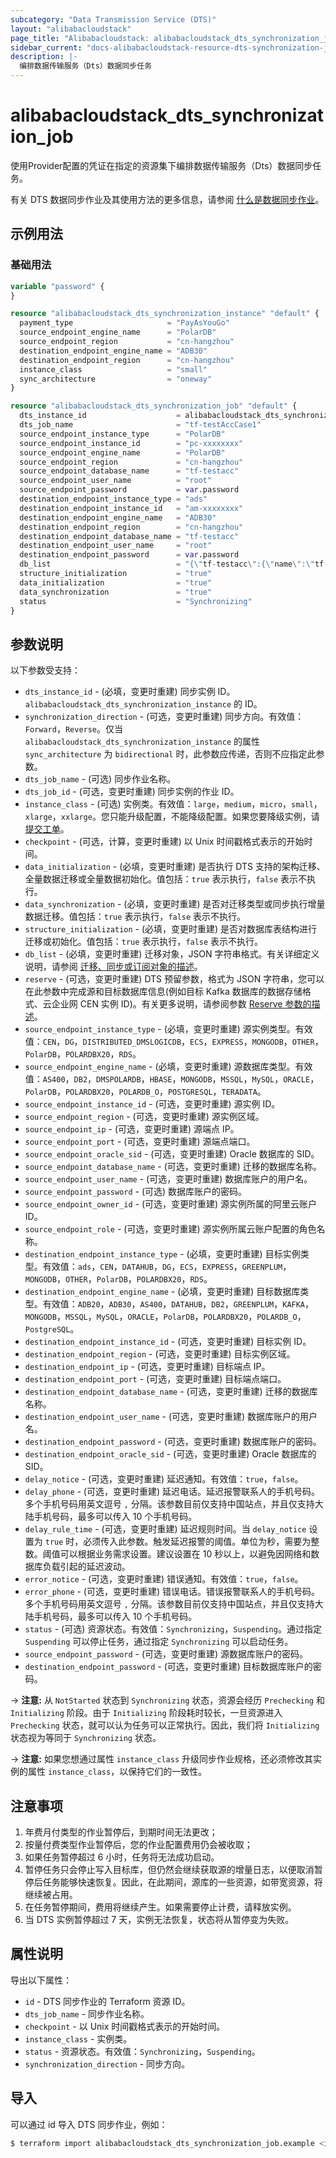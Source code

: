 ```yaml
---
subcategory: "Data Transmission Service (DTS)"
layout: "alibabacloudstack"
page_title: "Alibabacloudstack: alibabacloudstack_dts_synchronization_job"
sidebar_current: "docs-alibabacloudstack-resource-dts-synchronization-job"
description: |-
  编排数据传输服务（Dts）数据同步任务
---
```


# alibabacloudstack_dts_synchronization_job

使用Provider配置的凭证在指定的资源集下编排数据传输服务（Dts）数据同步任务。

有关 DTS 数据同步作业及其使用方法的更多信息，请参阅 [什么是数据同步作业](https://www.alibabacloud.com/product/data-transmission-service)。


## 示例用法

### 基础用法

```terraform
variable "password" {
}

resource "alibabacloudstack_dts_synchronization_instance" "default" {
  payment_type                     = "PayAsYouGo"
  source_endpoint_engine_name      = "PolarDB"
  source_endpoint_region           = "cn-hangzhou"
  destination_endpoint_engine_name = "ADB30"
  destination_endpoint_region      = "cn-hangzhou"
  instance_class                   = "small"
  sync_architecture                = "oneway"
}

resource "alibabacloudstack_dts_synchronization_job" "default" {
  dts_instance_id                    = alibabacloudstack_dts_synchronization_instance.default.id
  dts_job_name                       = "tf-testAccCase1"
  source_endpoint_instance_type      = "PolarDB"
  source_endpoint_instance_id        = "pc-xxxxxxxx"
  source_endpoint_engine_name        = "PolarDB"
  source_endpoint_region             = "cn-hangzhou"
  source_endpoint_database_name      = "tf-testacc"
  source_endpoint_user_name          = "root"
  source_endpoint_password           = var.password
  destination_endpoint_instance_type = "ads"
  destination_endpoint_instance_id   = "am-xxxxxxxx"
  destination_endpoint_engine_name   = "ADB30"
  destination_endpoint_region        = "cn-hangzhou"
  destination_endpoint_database_name = "tf-testacc"
  destination_endpoint_user_name     = "root"
  destination_endpoint_password      = var.password
  db_list                            = "{\"tf-testacc\":{\"name\":\"tf-test\",\"all\":true,\"state\":\"normal\"}}"
  structure_initialization           = "true"
  data_initialization                = "true"
  data_synchronization               = "true"
  status                             = "Synchronizing"
}
```

## 参数说明

以下参数受支持：

* `dts_instance_id` - (必填，变更时重建) 同步实例 ID。`alibabacloudstack_dts_synchronization_instance` 的 ID。
* `synchronization_direction` - (可选，变更时重建) 同步方向。有效值：`Forward`，`Reverse`。仅当 `alibabacloudstack_dts_synchronization_instance` 的属性 `sync_architecture` 为 `bidirectional` 时，此参数应传递，否则不应指定此参数。
* `dts_job_name` - (可选) 同步作业名称。
* `dts_job_id` - (可选，变更时重建) 同步实例的作业 ID。
* `instance_class` - (可选) 实例类。有效值：`large`，`medium`，`micro`，`small`，`xlarge`，`xxlarge`。您只能升级配置，不能降级配置。如果您要降级实例，请[提交工单](https://selfservice.console.aliyun.com/ticket/category/dts/today)。
* `checkpoint` - (可选，计算，变更时重建) 以 Unix 时间戳格式表示的开始时间。
* `data_initialization` - (必填，变更时重建) 是否执行 DTS 支持的架构迁移、全量数据迁移或全量数据初始化。值包括：`true` 表示执行，`false` 表示不执行。
* `data_synchronization` - (必填，变更时重建) 是否对迁移类型或同步执行增量数据迁移。值包括：`true` 表示执行，`false` 表示不执行。
* `structure_initialization` - (必填，变更时重建) 是否对数据库表结构进行迁移或初始化。值包括：`true` 表示执行，`false` 表示不执行。
* `db_list` - (必填，变更时重建) 迁移对象，JSON 字符串格式。有关详细定义说明，请参阅 [迁移、同步或订阅对象的描述](https://help.aliyun.com/document_detail/209545.html)。
* `reserve` - (可选，变更时重建) DTS 预留参数，格式为 JSON 字符串，您可以在此参数中完成源和目标数据库信息(例如目标 Kafka 数据库的数据存储格式、云企业网 CEN 实例 ID)。有关更多说明，请参阅参数 [Reserve 参数的描述](https://help.aliyun.com/document_detail/273111.html)。
* `source_endpoint_instance_type` - (必填，变更时重建) 源实例类型。有效值：`CEN`，`DG`，`DISTRIBUTED_DMSLOGICDB`，`ECS`，`EXPRESS`，`MONGODB`，`OTHER`，`PolarDB`，`POLARDBX20`，`RDS`。
* `source_endpoint_engine_name` - (必填，变更时重建) 源数据库类型。有效值：`AS400`，`DB2`，`DMSPOLARDB`，`HBASE`，`MONGODB`，`MSSQL`，`MySQL`，`ORACLE`，`PolarDB`，`POLARDBX20`，`POLARDB_O`，`POSTGRESQL`，`TERADATA`。
* `source_endpoint_instance_id` - (可选，变更时重建) 源实例 ID。
* `source_endpoint_region` - (可选，变更时重建) 源实例区域。
* `source_endpoint_ip` - (可选，变更时重建) 源端点 IP。
* `source_endpoint_port` - (可选，变更时重建) 源端点端口。
* `source_endpoint_oracle_sid` - (可选，变更时重建) Oracle 数据库的 SID。
* `source_endpoint_database_name` - (可选，变更时重建) 迁移的数据库名称。
* `source_endpoint_user_name` - (可选，变更时重建) 数据库账户的用户名。
* `source_endpoint_password` - (可选) 数据库账户的密码。
* `source_endpoint_owner_id` - (可选，变更时重建) 源实例所属的阿里云账户 ID。
* `source_endpoint_role` - (可选，变更时重建) 源实例所属云账户配置的角色名称。
* `destination_endpoint_instance_type` - (必填，变更时重建) 目标实例类型。有效值：`ads`，`CEN`，`DATAHUB`，`DG`，`ECS`，`EXPRESS`，`GREENPLUM`，`MONGODB`，`OTHER`，`PolarDB`，`POLARDBX20`，`RDS`。
* `destination_endpoint_engine_name` - (必填，变更时重建) 目标数据库类型。有效值：`ADB20`，`ADB30`，`AS400`，`DATAHUB`，`DB2`，`GREENPLUM`，`KAFKA`，`MONGODB`，`MSSQL`，`MySQL`，`ORACLE`，`PolarDB`，`POLARDBX20`，`POLARDB_O`，`PostgreSQL`。
* `destination_endpoint_instance_id` - (可选，变更时重建) 目标实例 ID。
* `destination_endpoint_region` - (可选，变更时重建) 目标实例区域。
* `destination_endpoint_ip` - (可选，变更时重建) 目标端点 IP。
* `destination_endpoint_port` - (可选，变更时重建) 目标端点端口。
* `destination_endpoint_database_name` - (可选，变更时重建) 迁移的数据库名称。
* `destination_endpoint_user_name` - (可选，变更时重建) 数据库账户的用户名。
* `destination_endpoint_password` - (可选，变更时重建) 数据库账户的密码。
* `destination_endpoint_oracle_sid` - (可选，变更时重建) Oracle 数据库的 SID。
* `delay_notice` - (可选，变更时重建) 延迟通知。有效值：`true`，`false`。
* `delay_phone` - (可选，变更时重建) 延迟电话。延迟报警联系人的手机号码。多个手机号码用英文逗号 `,` 分隔。该参数目前仅支持中国站点，并且仅支持大陆手机号码，最多可以传入 10 个手机号码。
* `delay_rule_time` - (可选，变更时重建) 延迟规则时间。当 `delay_notice` 设置为 `true` 时，必须传入此参数。触发延迟报警的阈值。单位为秒，需要为整数。阈值可以根据业务需求设置。建议设置在 10 秒以上，以避免因网络和数据库负载引起的延迟波动。
* `error_notice` - (可选，变更时重建) 错误通知。有效值：`true`，`false`。
* `error_phone` - (可选，变更时重建) 错误电话。错误报警联系人的手机号码。多个手机号码用英文逗号 `,` 分隔。该参数目前仅支持中国站点，并且仅支持大陆手机号码，最多可以传入 10 个手机号码。
* `status` - (可选) 资源状态。有效值：`Synchronizing`，`Suspending`。通过指定 `Suspending` 可以停止任务，通过指定 `Synchronizing` 可以启动任务。
* `source_endpoint_password` - (可选，变更时重建) 源数据库账户的密码。
* `destination_endpoint_password` - (可选，变更时重建) 目标数据库账户的密码。

-> **注意:** 从 `NotStarted` 状态到 `Synchronizing` 状态，资源会经历 `Prechecking` 和 `Initializing` 阶段。由于 `Initializing` 阶段耗时较长，一旦资源进入 `Prechecking` 状态，就可以认为任务可以正常执行。因此，我们将 `Initializing` 状态视为等同于 `Synchronizing` 状态。

-> **注意:** 如果您想通过属性 `instance_class` 升级同步作业规格，还必须修改其实例的属性 `instance_class`，以保持它们的一致性。

## 注意事项

1. 年费月付类型的作业暂停后，到期时间无法更改；
2. 按量付费类型作业暂停后，您的作业配置费用仍会被收取；
3. 如果任务暂停超过 6 小时，任务将无法成功启动。
4. 暂停任务只会停止写入目标库，但仍然会继续获取源的增量日志，以便取消暂停后任务能够快速恢复。因此，在此期间，源库的一些资源，如带宽资源，将继续被占用。
5. 在任务暂停期间，费用将继续产生。如果需要停止计费，请释放实例。
6. 当 DTS 实例暂停超过 7 天，实例无法恢复，状态将从暂停变为失败。

## 属性说明

导出以下属性：

* `id` - DTS 同步作业的 Terraform 资源 ID。
* `dts_job_name` - 同步作业名称。
* `checkpoint` - 以 Unix 时间戳格式表示的开始时间。
* `instance_class` - 实例类。
* `status` - 资源状态。有效值：`Synchronizing`，`Suspending`。
* `synchronization_direction` - 同步方向。

## 导入

可以通过 id 导入 DTS 同步作业，例如：

```bash
$ terraform import alibabacloudstack_dts_synchronization_job.example <id>
```